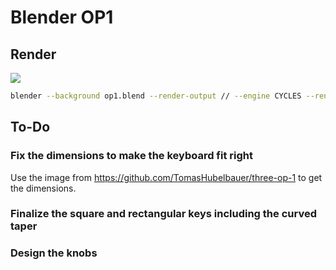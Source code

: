 # Blender OP1

## Render

![](0000.png)

```sh
blender --background op1.blend --render-output // --engine CYCLES --render-format PNG --use-extension 1 --render-frame 0
```

## To-Do

### Fix the dimensions to make the keyboard fit right

Use the image from https://github.com/TomasHubelbauer/three-op-1 to get the dimensions.

### Finalize the square and rectangular keys including the curved taper

### Design the knobs
